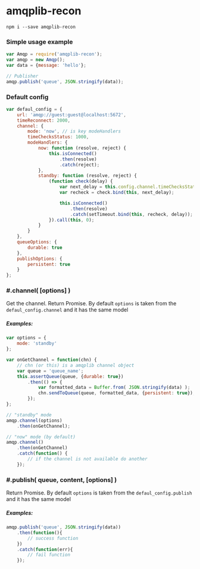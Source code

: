 # amqplib-recon

```
npm i --save amqplib-recon
```

### Simple usage example

``` js
var Amqp = require('amqplib-recon');
var amqp = new Amqp();
var data = {message: 'hello'};

// Publisher
amqp.publish('queue', JSON.stringify(data));

```

### Default config
``` js
var defaul_config = {
    url: 'amqp://guest:guest@localhost:5672',
    timeReconnect: 2000,
    channel: {
        mode: 'now', // is key modeHandlers
        timeChecksStatus: 1000,
        modeHandlers: {
            now: function (resolve, reject) {
                this.isConnected()
                    .then(resolve)
                    .catch(reject);
            },
            standby: function (resolve, reject) {
                (function check(delay) {
                    var next_delay = this.config.channel.timeChecksStatus;
                    var recheck = check.bind(this, next_delay);

                    this.isConnected()
                        .then(resolve)
                        .catch(setTimeout.bind(this, recheck, delay));
                }).call(this, 0);
            }
        }
    },
    queueOptions: {
        durable: true
    },
    publishOptions: {
        persistent: true
    }
};
```

### #.channel( [options] )
Get the channel. Return Promise. By default ```options``` is taken from the ```defaul_config.channel``` and it has the same model
##### Examples:
``` js
var options = {
    mode: 'standby'
};

var onGetChannel = function(chn) {
    // chn (or this) is a amqplib channel object
    var queue = 'queue_name';
    this.assertQueue(queue, {durable: true})
        .then(() => {
            var formatted_data = Buffer.from( JSON.stringify(data) );
            chn.sendToQueue(queue, formatted_data, {persistent: true});
        });
};

// "standby" mode
amqp.channel(options)
    .then(onGetChannel);

// "now" mode (by default)
amqp.channel()
    .then(onGetChannel)
    .catch(function() {
        // if the channel is not available do another
    });
```

### #.publish( queue, content, [options] )
Return Promise. By default ```options``` is taken from the ```defaul_config.publish``` and it has the same model
##### Examples:
``` js
amqp.publish('queue', JSON.stringify(data))
    .then(function(){
        // success function
    })
    .catch(function(err){
        // fail function
    });
```